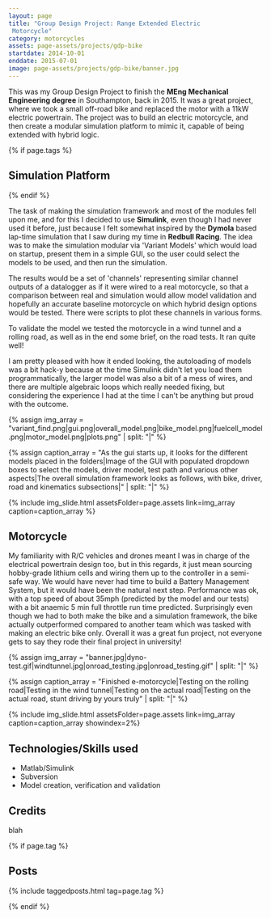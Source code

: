 ```yaml
---
layout: page
title: "Group Design Project: Range Extended Electric
 Motorcycle"
category: motorcycles
assets: page-assets/projects/gdp-bike
startdate: 2014-10-01
enddate: 2015-07-01
image: page-assets/projects/gdp-bike/banner.jpg
---
```


This was my Group Design Project to finish the **MEng Mechanical Engineering degree** in Southampton, back in 2015. It was a great project, where we took a small off-road bike and replaced the motor with a 11kW electric powertrain. The project was to build an electric motorcycle, and then create a modular simulation platform to mimic it, capable of being extended with hybrid logic.

{% if page.tags %}

## Simulation Platform

{% endif %}

The task of making the simulation framework and most of the modules fell upon me, and for this I decided to use **Simulink**, even though I had never used it before, just because I felt somewhat inspired by the **Dymola** based lap-time simulation that I saw during my time in **Redbull Racing**. The idea was to make the simulation modular via 'Variant Models' which would load on startup, present them in a simple GUI, so the user could select the models to be used, and then run the simulation.

The results would be a set of 'channels' representing similar channel outputs of a datalogger as if it were wired to a real motorcycle, so that a comparison between real and simulation would allow model validation and hopefully an accurate baseline motorcycle on which hybrid design options would be tested. There were scripts to plot these channels in various forms.

To validate the model we tested the motorcycle in a wind tunnel and a rolling road, as well as in the end some brief, on the road tests. It ran quite well!

I am pretty pleased with how it ended looking, the autoloading of models was a bit hack-y because at the time Simulink didn't let you load them programmatically, the larger model was also a bit of a mess of wires, and there are multiple algebraic loops which really needed fixing, but considering the experience I had at the time I can't be anything but proud with the outcome.

{% assign img_array = "variant_find.png|gui.png|overall_model.png|bike_model.png|fuelcell_model.png|motor_model.png|plots.png" | split: "|" %}

{% assign caption_array = "As the gui starts up, it looks for the different models placed in the folders|Image of the GUI with populated dropdown boxes to select the models, driver model, test path and various other aspects|The overall simulation framework looks as follows, with bike, driver, road and kinematics subsections|" | split: "|" %}

{% include img_slide.html assetsFolder=page.assets link=img_array caption=caption_array %}


## Motorcycle
My familiarity with R/C vehicles and drones meant I was in charge of the electrical powertrain design too, but in this regards, it just mean sourcing hobby-grade lithium cells and wiring them up to the controller in a semi-safe way. We would have never had time to build a Battery Management System, but it would have been the natural next step. Performance was ok, with a top speed of about 35mph (predicted by the model and our tests) with a bit anaemic 5 min full throttle run time predicted. Surprisingly even though we had to both make the bike and a simulation framework, the bike actually outperformed compared to another team which was tasked with making an electric bike only. Overall it was a great fun project, not everyone gets to say they rode their final project in university!

{% assign img_array = "banner.jpg|dyno-test.gif|windtunnel.jpg|onroad_testing.jpg|onroad_testing.gif" | split: "|" %}

{% assign caption_array = "Finished e-motorcycle|Testing on the rolling road|Testing in the wind tunnel|Testing on the actual road|Testing on the actual road, stunt driving by yours truly" | split: "|" %}

{% include img_slide.html assetsFolder=page.assets link=img_array caption=caption_array showindex=2%}

## Technologies/Skills used
 - Matlab/Simulink
 - Subversion
 - Model creation, verification and validation

## Credits
blah

{% if page.tag %}
## Posts
{% include taggedposts.html tag=page.tag %}

{% endif %}
